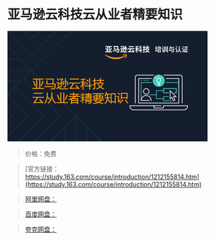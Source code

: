 # 亚马逊云科技云从业者精要知识

![img](../../../assets/study163/free/c967a46c848b4cea8222a7f9d849352f.png)

> 价格：免费

> [官方链接：https://study.163.com/course/introduction/1212155814.htm](https://study.163.com/course/introduction/1212155814.htm)

> [阿里网盘：]()

> [百度网盘：]()

> [夸克网盘：]()
